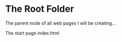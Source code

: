 # The Root Folder
The parent node of all web pages I will be creating...

The start page index.html
